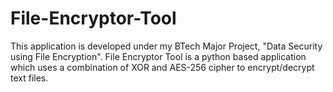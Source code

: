 # File-Encryptor-Tool
This application is developed under my BTech Major Project, "Data Security using File Encryption".
File Encryptor Tool is a python based application which uses a combination of XOR and AES-256 cipher to encrypt/decrypt text files.